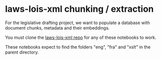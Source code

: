 # laws-lois-xml chunking / extraction

For the legislative drafting project, we want to populate a database with document chunks, metadata and their embeddings.

You must clone the [laws-lois-xml repo](https://github.com/justicecanada/laws-lois-xml) for any of these notebooks to work.

These notebooks expect to find the folders "eng", "fra" and "xslt" in the parent directory.